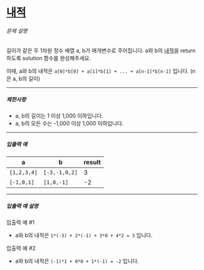 # [내적](https://school.programmers.co.kr/learn/courses/30/lessons/70128)


###### 문제 설명


길이가 같은 두 1차원 정수 배열 a, b가 매개변수로 주어집니다. a와 b의 [내적](https://en.wikipedia.org/wiki/Dot_product)을 return 하도록 solution 함수를 완성해주세요.


이때, a와 b의 내적은 `a[0]*b[0] + a[1]*b[1] + ... + a[n-1]*b[n-1]` 입니다. (n은 a, b의 길이)




---


##### 제한사항


* a, b의 길이는 1 이상 1,000 이하입니다.
* a, b의 모든 수는 \-1,000 이상 1,000 이하입니다.




---


##### 입출력 예




| a | b | result |
| --- | --- | --- |
| `[1,2,3,4]` | `[-3,-1,0,2]` | 3 |
| `[-1,0,1]` | `[1,0,-1]` | \-2 |




---


##### 입출력 예 설명


입출력 예 \#1


* a와 b의 내적은 `1*(-3) + 2*(-1) + 3*0 + 4*2 = 3` 입니다.


입출력 예 \#2


* a와 b의 내적은 `(-1)*1 + 0*0 + 1*(-1) = -2` 입니다.



